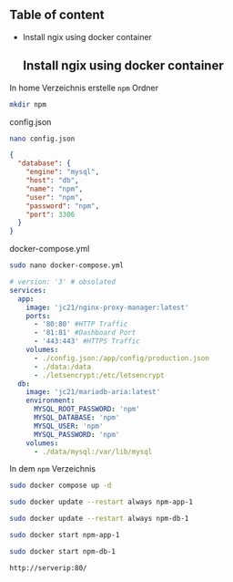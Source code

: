 ## Table of content
* Install ngix using docker container

  ## Install ngix using docker container

In home Verzeichnis erstelle `npm` Ordner

```bash
mkdir npm
```

config.json

```bash
nano config.json
```

```json
{
  "database": {
    "engine": "mysql",
    "host": "db",
    "name": "npm",
    "user": "npm",
    "password": "npm",
    "port": 3306
  }
}
```

docker-compose.yml

```bash
sudo nano docker-compose.yml
```

```yml
# version: '3' # obsolated
services:
  app:
    image: 'jc21/nginx-proxy-manager:latest'
    ports:
      - '80:80' #HTTP Traffic
      - '81:81' #Dashboard Port
      - '443:443' #HTTPS Traffic
    volumes:
      - ./config.json:/app/config/production.json
      - ./data:/data
      - ./letsencrypt:/etc/letsencrypt
  db:
    image: 'jc21/mariadb-aria:latest'
    environment:
      MYSQL_ROOT_PASSWORD: 'npm'
      MYSQL_DATABASE: 'npm'
      MYSQL_USER: 'npm'
      MYSQL_PASSWORD: 'npm'
    volumes:
      - ./data/mysql:/var/lib/mysql
  ```

In dem `npm` Verzeichnis 

```bash
sudo docker compose up -d
```

```bash
sudo docker update --restart always npm-app-1
```

```bash
sudo docker update --restart always npm-db-1
```

```bash
sudo docker start npm-app-1
```

```bash
sudo docker start npm-db-1
```

`http://serverip:80/`
